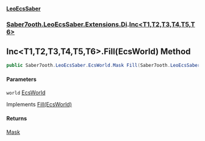#### [LeoEcsSaber](index.md 'index')
### [Saber7ooth.LeoEcsSaber.Extensions.Di](Saber7ooth.LeoEcsSaber.Extensions.Di.md 'Saber7ooth.LeoEcsSaber.Extensions.Di').[Inc&lt;T1,T2,T3,T4,T5,T6&gt;](Inc_T1,T2,T3,T4,T5,T6_.md 'Saber7ooth.LeoEcsSaber.Extensions.Di.Inc<T1,T2,T3,T4,T5,T6>')

## Inc<T1,T2,T3,T4,T5,T6>.Fill(EcsWorld) Method

```csharp
public Saber7ooth.LeoEcsSaber.EcsWorld.Mask Fill(Saber7ooth.LeoEcsSaber.EcsWorld world);
```
#### Parameters

<a name='Saber7ooth.LeoEcsSaber.Extensions.Di.Inc_T1,T2,T3,T4,T5,T6_.Fill(Saber7ooth.LeoEcsSaber.EcsWorld).world'></a>

`world` [EcsWorld](EcsWorld.md 'Saber7ooth.LeoEcsSaber.EcsWorld')

Implements [Fill(EcsWorld)](IEcsInclude.Fill(EcsWorld).md 'Saber7ooth.LeoEcsSaber.Extensions.Di.IEcsInclude.Fill(Saber7ooth.LeoEcsSaber.EcsWorld)')

#### Returns
[Mask](EcsWorld.Mask.md 'Saber7ooth.LeoEcsSaber.EcsWorld.Mask')